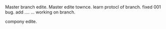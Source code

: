 Master branch edite.
Master edite townce.
learn protocl of branch.
fixed 001 bug.
add .... ...
working on branch.

compony edite.

